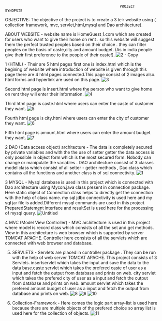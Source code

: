                                                          PROJECT    SYNOPSIS

OBJECTIVE: The objective of the project is to create a 3 teir website using ( collection framework, mvc, servlet,html,mysql and Dao architecture).

ABOUT WEBSITE - website name is HomeGuest_1.com which are created for users who want to give their home on rent . so this website will suggest them the perfect trusted peoples based on their choice . they can filter peoples on the basis of caste,city and amount budget.
(As in india people give their first preference to the people of their caste!).
![2 - Copy](https://user-images.githubusercontent.com/64528624/80615113-ead9fb80-8a5c-11ea-8abd-0edeba119577.png)

1 (HTML) - Their are 5 html pages first one is index.html which is the begining of website where introduction of website is given through this page there are 4 html pages connected.This page consist of 2 images also. html forms and hyperlink are used on this page.
![3](https://user-images.githubusercontent.com/64528624/80615717-a7cc5800-8a5d-11ea-9c36-6821f2cf156c.png)

Second html page is insert.html where the person who want to give home on rent they will enter their information.
![4](https://user-images.githubusercontent.com/64528624/80615858-d9452380-8a5d-11ea-8fa7-82fc119f4295.png)

Third html page is caste.html where users can enter the caste of customer they want.
![5](https://user-images.githubusercontent.com/64528624/80615953-f843b580-8a5d-11ea-982b-0668ceb37bf5.png)

Fourth html page is city.html where users can enter the city of customer they want.
![6](https://user-images.githubusercontent.com/64528624/80616025-0bef1c00-8a5e-11ea-92a9-4802bf75e408.png)

Fifth html page is amount.html where users can enter the amount budget they want.
![7](https://user-images.githubusercontent.com/64528624/80616137-25906380-8a5e-11ea-9c68-45cd593e12ea.png)

2 DAO (Data access object) architecture - The data is completely secured by private variables and with the the use of setter getter the data access is only possible in object form which is the most secured form. Nobody can change or manipulate the variables . DAO architecture consist of 3 classes model class which consist of all setter - getter methods , Dao class which contains all the functions and another class is of sql connectivity.
![1](https://user-images.githubusercontent.com/64528624/80616234-48bb1300-8a5e-11ea-87a2-7853cd90bf50.png)


3 MYSQL - Mysql database is used in this project which is connected with Dao architecture using Mycon.java class present in connection package. Here static object of Connection class helps to directly get the connection with the help of class name. my sql jdbc connectivity is used here and my sql jar file is added.Different mysql commands are used in this project. PreparedStatement interface and resultSet is used here for the processing of mysql query.
![Untitled](https://user-images.githubusercontent.com/64528624/80616649-caab3c00-8a5e-11ea-901f-d9a5b6526e11.png)

4 MVC (Model View Controller) - MVC architecture is used in this project where model is record class which consists of all the set and get methods. View in this architecture is web browser which is supported by server TOMCAT APACHE. Controller here consists of all the servlets which are connected with web browser and database.

5. SERVLETS - Servlets are placed in controller package . They can be run with the help of web server TOMCAT APACHE. This project consists of 3 Servlets. insertservlet which takes the input and save the data to the data base.caste servlet which takes the prefered caste of user as a input and fetch the output from database and prints on web. city servlet which takes the prefered city of user as a input and fetch the output from database and prints on web. amount servlet which takes the prefered amount budget of user as a input and fetch the output from database and prints on web. 
![8](https://user-images.githubusercontent.com/64528624/80616376-77d18480-8a5e-11ea-8445-13468693c709.png)
![9](https://user-images.githubusercontent.com/64528624/80616432-87e96400-8a5e-11ea-9636-eba793710940.png)
![10](https://user-images.githubusercontent.com/64528624/80616461-9172cc00-8a5e-11ea-9917-67a002454a9b.png)

6. Collection-Framework - Here comes the logic part array-list is used here because there are multiple objects of the prefered choice so array list is used here for the collection of objects.
![11](https://user-images.githubusercontent.com/64528624/80616526-a51e3280-8a5e-11ea-965f-079c7c9f0bcc.png)
